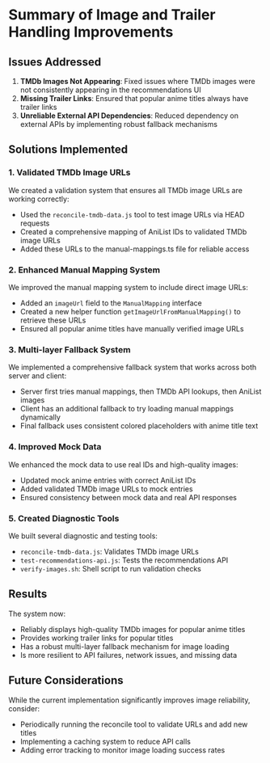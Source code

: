 # Summary of Image and Trailer Handling Improvements

## Issues Addressed

1. **TMDb Images Not Appearing**: Fixed issues where TMDb images were not consistently appearing in the recommendations UI
2. **Missing Trailer Links**: Ensured that popular anime titles always have trailer links
3. **Unreliable External API Dependencies**: Reduced dependency on external APIs by implementing robust fallback mechanisms

## Solutions Implemented

### 1. Validated TMDb Image URLs

We created a validation system that ensures all TMDb image URLs are working correctly:
- Used the `reconcile-tmdb-data.js` tool to test image URLs via HEAD requests
- Created a comprehensive mapping of AniList IDs to validated TMDb image URLs
- Added these URLs to the manual-mappings.ts file for reliable access

### 2. Enhanced Manual Mapping System

We improved the manual mapping system to include direct image URLs:
- Added an `imageUrl` field to the `ManualMapping` interface
- Created a new helper function `getImageUrlFromManualMapping()` to retrieve these URLs
- Ensured all popular anime titles have manually verified image URLs

### 3. Multi-layer Fallback System

We implemented a comprehensive fallback system that works across both server and client:
- Server first tries manual mappings, then TMDb API lookups, then AniList images
- Client has an additional fallback to try loading manual mappings dynamically
- Final fallback uses consistent colored placeholders with anime title text

### 4. Improved Mock Data

We enhanced the mock data to use real IDs and high-quality images:
- Updated mock anime entries with correct AniList IDs
- Added validated TMDb image URLs to mock entries
- Ensured consistency between mock data and real API responses

### 5. Created Diagnostic Tools

We built several diagnostic and testing tools:
- `reconcile-tmdb-data.js`: Validates TMDb image URLs
- `test-recommendations-api.js`: Tests the recommendations API
- `verify-images.sh`: Shell script to run validation checks

## Results

The system now:
- Reliably displays high-quality TMDb images for popular anime titles
- Provides working trailer links for popular titles
- Has a robust multi-layer fallback mechanism for image loading
- Is more resilient to API failures, network issues, and missing data

## Future Considerations

While the current implementation significantly improves image reliability, consider:
- Periodically running the reconcile tool to validate URLs and add new titles
- Implementing a caching system to reduce API calls
- Adding error tracking to monitor image loading success rates